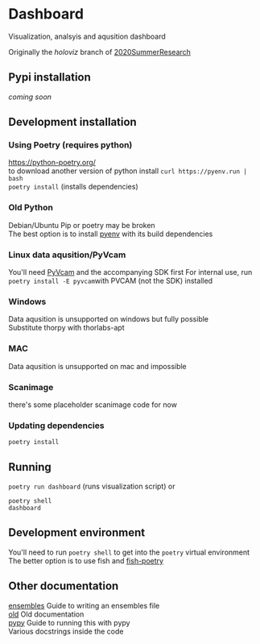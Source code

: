 # Dashboard
Visualization, analsyis and aqusition dashboard

Originally the _holoviz_ branch of [2020SummerResearch](https://github.com/UNTNeogiLab/2020SummerResearch)
## Pypi installation 
*coming soon*
## Development installation

### Using Poetry (requires python)
https://python-poetry.org/  
to download another version of python install `curl https://pyenv.run | bash`  
`poetry install` (installs dependencies)  
### Old Python
Debian/Ubuntu Pip or poetry may be broken  
The best option is to install [pyenv](https://github.com/pyenv/pyenv) with its build dependencies
### Linux data aqusition/PyVcam  
You'll need [PyVcam](https://github.com/Photometrics/PyVCAM) and the accompanying SDK first
For internal use, run `poetry install -E pyvcam`with PVCAM (not the SDK) installed
### Windows
Data aqusition is unsupported on windows but fully possible  
Substitute thorpy with thorlabs-apt
### MAC
Data aqusition is unsupported on mac and impossible
### Scanimage
there's some placeholder scanimage code for now
### Updating dependencies

`poetry install`

## Running

`poetry run dashboard` (runs visualization script)
or
```shell
poetry shell
dashboard
```
## Development environment
You'll need to run `poetry shell` to get into the `poetry` virtual environment  
The better option is to use fish and [fish-poetry](https://github.com/ryoppippi/fish-poetry)
## Other documentation
[ensembles](doc/ensembles.md) Guide to writing an ensembles file  
[old](doc/old.md) Old documentation  
[pypy](doc/pypy.md) Guide to running this with pypy  
Various docstrings inside the code




